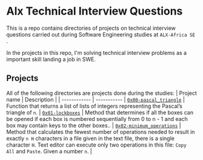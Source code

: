 # Alx Technical Interview Questions

This is a repo contains directories of projects on technical interview questions carried out during Software Engineering studies at `ALX-Africa SE` .

In the projects in this repo, I'm solving technical interview problems as a important skill landing a job in SWE.

## Projects

All of the following directories are projects done during the studies:
| Project name | Description |
| ------------ | ----------- |
[`0x00-pascal_triangle`](https://github.com/iankisali/alx-interview/tree/main/0x00-pascal_triangle) | Function that returns a list of lists of integers representing the Pascal’s triangle of `n`. |
[`0x01-lockboxes`](https://github.com/iankisali/alx-interview/tree/main/0x01-lockboxes) | Method that determines if all the boxes can be opened if each box is numbered sequentially from 0 to n - 1 and each box may contain keys to the other boxes.. |
[`0x02-minimum_operations`](https://github.com/iankisali/alx-interview/tree/main/0x02-minimum_operations) | Method that calculates the fewest number of operations needed to result in exactly `n H` characters in a file given in the text file, there is a single character `H`. Text editor can execute only two operations in this file: `Copy All` and `Paste`. Given a number `n`. |

